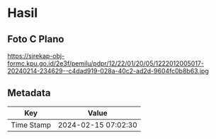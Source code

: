# Hasil

## Foto C Plano

https://sirekap-obj-formc.kpu.go.id/2e3f/pemilu/pdpr/12/22/01/20/05/1222012005017-20240214-234629--c4dad919-028a-40c2-ad2d-9604fc0b8b63.jpg


## Metadata

| Key        | Value               |
| ---------- | ------------------- |
| Time Stamp | 2024-02-15 07:02:30 |



